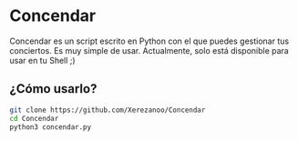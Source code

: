 # Concendar
Concendar es un script escrito en Python con el que puedes gestionar tus conciertos. Es muy simple de usar.
Actualmente, solo está disponible para usar en tu Shell ;)

## ¿Cómo usarlo?

```bash
git clone https://github.com/Xerezanoo/Concendar
cd Concendar
python3 concendar.py
```
